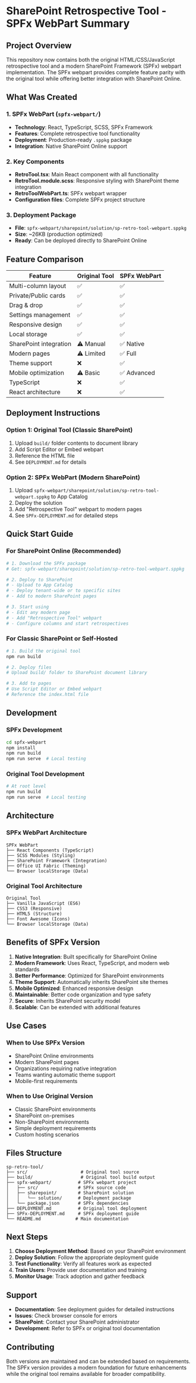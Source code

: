 # SharePoint Retrospective Tool - SPFx WebPart Summary

## Project Overview

This repository now contains both the original HTML/CSS/JavaScript retrospective tool and a modern SharePoint Framework (SPFx) webpart implementation. The SPFx webpart provides complete feature parity with the original tool while offering better integration with SharePoint Online.

## What Was Created

### 1. SPFx WebPart (`spfx-webpart/`)
- **Technology**: React, TypeScript, SCSS, SPFx Framework
- **Features**: Complete retrospective tool functionality
- **Deployment**: Production-ready `.sppkg` package
- **Integration**: Native SharePoint Online support

### 2. Key Components
- **RetroTool.tsx**: Main React component with all functionality
- **RetroTool.module.scss**: Responsive styling with SharePoint theme integration
- **RetroToolWebPart.ts**: SPFx webpart wrapper
- **Configuration files**: Complete SPFx project structure

### 3. Deployment Package
- **File**: `spfx-webpart/sharepoint/solution/sp-retro-tool-webpart.sppkg`
- **Size**: ~26KB (production optimized)
- **Ready**: Can be deployed directly to SharePoint Online

## Feature Comparison

| Feature | Original Tool | SPFx WebPart |
|---------|---------------|--------------|
| Multi-column layout | ✅ | ✅ |
| Private/Public cards | ✅ | ✅ |
| Drag & drop | ✅ | ✅ |
| Settings management | ✅ | ✅ |
| Responsive design | ✅ | ✅ |
| Local storage | ✅ | ✅ |
| SharePoint integration | ⚠️ Manual | ✅ Native |
| Modern pages | ⚠️ Limited | ✅ Full |
| Theme support | ❌ | ✅ |
| Mobile optimization | ⚠️ Basic | ✅ Advanced |
| TypeScript | ❌ | ✅ |
| React architecture | ❌ | ✅ |

## Deployment Instructions

### Option 1: Original Tool (Classic SharePoint)
1. Upload `build/` folder contents to document library
2. Add Script Editor or Embed webpart
3. Reference the HTML file
4. See `DEPLOYMENT.md` for details

### Option 2: SPFx WebPart (Modern SharePoint)
1. Upload `spfx-webpart/sharepoint/solution/sp-retro-tool-webpart.sppkg` to App Catalog
2. Deploy the solution
3. Add "Retrospective Tool" webpart to modern pages
4. See `SPFx-DEPLOYMENT.md` for detailed steps

## Quick Start Guide

### For SharePoint Online (Recommended)
```bash
# 1. Download the SPFx package
# Get: spfx-webpart/sharepoint/solution/sp-retro-tool-webpart.sppkg

# 2. Deploy to SharePoint
# - Upload to App Catalog
# - Deploy tenant-wide or to specific sites
# - Add to modern SharePoint pages

# 3. Start using
# - Edit any modern page
# - Add "Retrospective Tool" webpart
# - Configure columns and start retrospectives
```

### For Classic SharePoint or Self-Hosted
```bash
# 1. Build the original tool
npm run build

# 2. Deploy files
# Upload build/ folder to SharePoint document library

# 3. Add to pages
# Use Script Editor or Embed webpart
# Reference the index.html file
```

## Development

### SPFx Development
```bash
cd spfx-webpart
npm install
npm run build
npm run serve  # Local testing
```

### Original Tool Development
```bash
# At root level
npm run build
npm run serve  # Local testing
```

## Architecture

### SPFx WebPart Architecture
```
SPFx WebPart
├── React Components (TypeScript)
├── SCSS Modules (Styling)
├── SharePoint Framework (Integration)
├── Office UI Fabric (Theming)
└── Browser localStorage (Data)
```

### Original Tool Architecture
```
Original Tool
├── Vanilla JavaScript (ES6)
├── CSS3 (Responsive)
├── HTML5 (Structure)
├── Font Awesome (Icons)
└── Browser localStorage (Data)
```

## Benefits of SPFx Version

1. **Native Integration**: Built specifically for SharePoint Online
2. **Modern Framework**: Uses React, TypeScript, and modern web standards
3. **Better Performance**: Optimized for SharePoint environments
4. **Theme Support**: Automatically inherits SharePoint site themes
5. **Mobile Optimized**: Enhanced responsive design
6. **Maintainable**: Better code organization and type safety
7. **Secure**: Inherits SharePoint security model
8. **Scalable**: Can be extended with additional features

## Use Cases

### When to Use SPFx Version
- SharePoint Online environments
- Modern SharePoint pages
- Organizations requiring native integration
- Teams wanting automatic theme support
- Mobile-first requirements

### When to Use Original Version
- Classic SharePoint environments
- SharePoint on-premises
- Non-SharePoint environments
- Simple deployment requirements
- Custom hosting scenarios

## Files Structure

```
sp-retro-tool/
├── src/                    # Original tool source
├── build/                  # Original tool build output
├── spfx-webpart/          # SPFx webpart project
│   ├── src/               # SPFx source code
│   ├── sharepoint/        # SharePoint solution
│   │   └── solution/      # Deployment package
│   └── package.json       # SPFx dependencies
├── DEPLOYMENT.md          # Original tool deployment
├── SPFx-DEPLOYMENT.md     # SPFx deployment guide
└── README.md             # Main documentation
```

## Next Steps

1. **Choose Deployment Method**: Based on your SharePoint environment
2. **Deploy Solution**: Follow the appropriate deployment guide
3. **Test Functionality**: Verify all features work as expected
4. **Train Users**: Provide user documentation and training
5. **Monitor Usage**: Track adoption and gather feedback

## Support

- **Documentation**: See deployment guides for detailed instructions
- **Issues**: Check browser console for errors
- **SharePoint**: Contact your SharePoint administrator
- **Development**: Refer to SPFx or original tool documentation

## Contributing

Both versions are maintained and can be extended based on requirements. The SPFx version provides a modern foundation for future enhancements while the original tool remains available for broader compatibility.